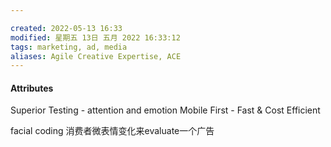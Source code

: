```yaml
---

created: 2022-05-13 16:33
modified: 星期五 13日 五月 2022 16:33:12
tags: marketing, ad, media
aliases: Agile Creative Expertise, ACE
---
```


#### Attributes
Superior Testing - attention and emotion
Mobile First - 
Fast & Cost Efficient

facial coding 
消费者微表情变化来evaluate一个广告